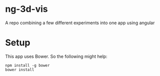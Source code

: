 # ng-3d-vis
A repo combining a few different experiments into one app using angular

# Setup
This app uses Bower.  So the following might help:

    npm install -g bower
    bower install

